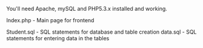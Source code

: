 

You'll need Apache, mySQL and PHP5.3.x installed and working.

Index.php - Main page for frontend

Student.sql - SQL statements for database and table creation
data.sql - SQL statements for entering data in the tables
